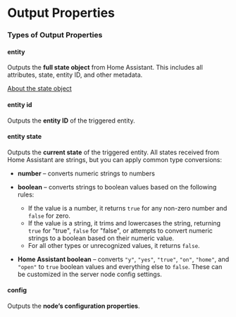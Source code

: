 # Output Properties

### Types of Output Properties

#### **entity**

Outputs the **full state object** from Home Assistant. This includes all attributes, state, entity ID, and other metadata.

[About the state object](https://www.home-assistant.io/docs/configuration/state_object/#about-the-state-object)

#### **entity id**

Outputs the **entity ID** of the triggered entity.

#### **entity state**

Outputs the **current state** of the triggered entity.
All states received from Home Assistant are strings, but you can apply common type conversions:

- **number** – converts numeric strings to numbers
- **boolean** – converts strings to boolean values based on the following rules:
  - If the value is a number, it returns `true` for any non-zero number and `false` for zero.
  - If the value is a string, it trims and lowercases the string, returning `true` for "true", `false` for "false", or attempts to convert numeric strings to a boolean based on their numeric value.
  - For all other types or unrecognized values, it returns `false`.

- **Home Assistant boolean** – converts `"y"`, `"yes"`, `"true"`, `"on"`, `"home"`, and `"open"` to `true` boolean values and everything else to `false`. These can be customized in the server node config settings.

#### **config**

Outputs the **node’s configuration properties**.

